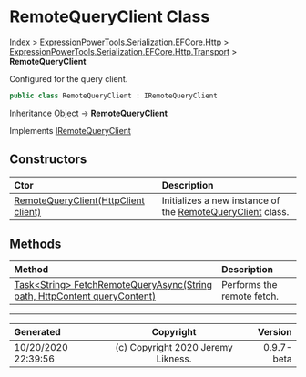 ﻿# RemoteQueryClient Class

[Index](../index.md) > [ExpressionPowerTools.Serialization.EFCore.Http](ExpressionPowerTools.Serialization.EFCore.Http.a.md) > [ExpressionPowerTools.Serialization.EFCore.Http.Transport](ExpressionPowerTools.Serialization.EFCore.Http.Transport.n.md) > **RemoteQueryClient**

Configured for the query client.

```csharp
public class RemoteQueryClient : IRemoteQueryClient
```

Inheritance [Object](https://docs.microsoft.com/dotnet/api/system.object) → **RemoteQueryClient**

Implements  [IRemoteQueryClient](ExpressionPowerTools.Serialization.EFCore.Http.Signatures.IRemoteQueryClient.i.md) 

## Constructors

| Ctor | Description |
| :-- | :-- |
| [RemoteQueryClient(HttpClient client)](ExpressionPowerTools.Serialization.EFCore.Http.Transport.RemoteQueryClient.ctor.md#remotequeryclienthttpclient-client) | Initializes a new instance of the [RemoteQueryClient](ExpressionPowerTools.Serialization.EFCore.Http.Transport.RemoteQueryClient.cs.md) class. |
## Methods

| Method | Description |
| :-- | :-- |
| [Task&lt;String> FetchRemoteQueryAsync(String path, HttpContent queryContent)](ExpressionPowerTools.Serialization.EFCore.Http.Transport.RemoteQueryClient.FetchRemoteQueryAsync.m.md) | Performs the remote fetch. |

---

| Generated | Copyright | Version |
| :-- | :-: | --: |
| 10/20/2020 22:39:56 | (c) Copyright 2020 Jeremy Likness. | 0.9.7-beta |
